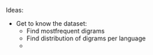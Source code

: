 


Ideas:
- Get to know the dataset:
	- Find mostfrequent digrams
	- Find distribution of digrams per language
	- 
